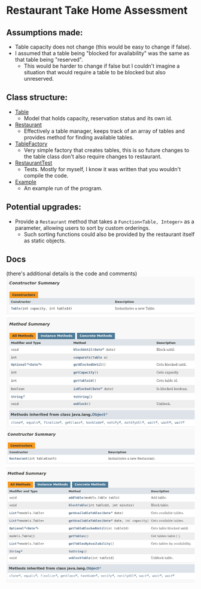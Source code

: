 # Restaurant Take Home Assessment
## Assumptions made:
- Table capacity does not change (this would be easy to change if false).
- I assumed that a table being "blocked for availability" was the same as that table being "reserved".
  - This would be harder to change if false but I couldn't imagine a situation that would require a table to be blocked but also unreserved.

## Class structure:
- [Table](https://github.com/TonyStew/Restaurant/blob/main/RestaurantTracking/src/models/Table.java)
  - Model that holds capacity, reservation status and its own id.
- [Restaurant](https://github.com/TonyStew/Restaurant/blob/main/RestaurantTracking/src/app/Restaurant.java)
  - Effectively a table manager, keeps track of an array of tables and provides method for finding available tables.
- [TableFactory](https://github.com/TonyStew/Restaurant/blob/main/RestaurantTracking/src/factories/TableFactory.java)
  - Very simple factory that creates tables, this is so future changes to the table class don't also require changes to restaurant.
- [RestaurantTest](https://github.com/TonyStew/Restaurant/blob/main/RestaurantTracking/src/tests/RestaurantTest.java)
  - Tests.  Mostly for myself, I know it was written that you wouldn't compile the code.
- [Example](https://github.com/TonyStew/Restaurant/blob/main/RestaurantTracking/src/Example.java)
  - An example run of the program.

## Potential upgrades:
- Provide a `Restaurant` method that takes a `Function<Table, Integer>` as a parameter, allowing users to sort by custom orderings.
  - Such sorting functions could also be provided by the restaurant itself as static objects.

## Docs
(there's additional details is the code and comments)
![alt text](https://github.com/TonyStew/Restaurant/blob/main/TableDocs.png)
![alt-text](https://github.com/TonyStew/Restaurant/blob/main/RestaurantDocs.png)
